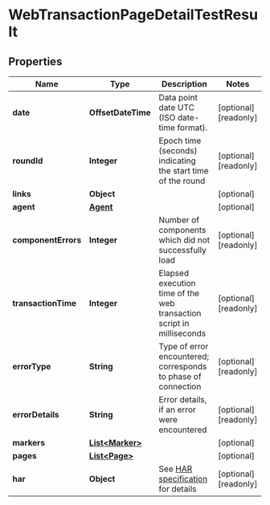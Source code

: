 

# WebTransactionPageDetailTestResult


## Properties

| Name | Type | Description | Notes |
|------------ | ------------- | ------------- | -------------|
|**date** | **OffsetDateTime** | Data point date UTC (ISO date-time format). |  [optional] [readonly] |
|**roundId** | **Integer** | Epoch time (seconds) indicating the start time of the round |  [optional] [readonly] |
|**links** | **Object** |  |  [optional] |
|**agent** | [**Agent**](Agent.md) |  |  [optional] |
|**componentErrors** | **Integer** | Number of components which did not successfully load |  [optional] [readonly] |
|**transactionTime** | **Integer** | Elapsed execution time of the web transaction script in milliseconds |  [optional] [readonly] |
|**errorType** | **String** | Type of error encountered; corresponds to phase of connection |  [optional] [readonly] |
|**errorDetails** | **String** | Error details, if an error were encountered |  [optional] [readonly] |
|**markers** | [**List&lt;Marker&gt;**](Marker.md) |  |  [optional] |
|**pages** | [**List&lt;Page&gt;**](Page.md) |  |  [optional] |
|**har** | **Object** | See [HAR specification](http://www.softwareishard.com/blog/har-12-spec/) for details |  [optional] [readonly] |



